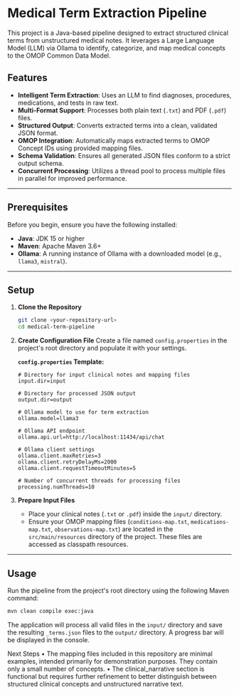 # Medical Term Extraction Pipeline

This project is a Java-based pipeline designed to extract structured clinical terms from unstructured medical notes. It leverages a Large Language Model (LLM) via Ollama to identify, categorize, and map medical concepts to the OMOP Common Data Model.

## Features

- **Intelligent Term Extraction**: Uses an LLM to find diagnoses, procedures, medications, and tests in raw text.
- **Multi-Format Support**: Processes both plain text (`.txt`) and PDF (`.pdf`) files.
- **Structured Output**: Converts extracted terms into a clean, validated JSON format.
- **OMOP Integration**: Automatically maps extracted terms to OMOP Concept IDs using provided mapping files.
- **Schema Validation**: Ensures all generated JSON files conform to a strict output schema.
- **Concurrent Processing**: Utilizes a thread pool to process multiple files in parallel for improved performance.

---

## Prerequisites

Before you begin, ensure you have the following installed:

- **Java**: JDK 15 or higher
- **Maven**: Apache Maven 3.6+
- **Ollama**: A running instance of Ollama with a downloaded model (e.g., `llama3`, `mistral`).

---

## Setup

1.  **Clone the Repository**
    ```bash
    git clone <your-repository-url>
    cd medical-term-pipeline
    ```

2.  **Create Configuration File**
    Create a file named `config.properties` in the project's root directory and populate it with your settings.

    **`config.properties` Template:**
    ```properties
    # Directory for input clinical notes and mapping files
    input.dir=input

    # Directory for processed JSON output
    output.dir=output

    # Ollama model to use for term extraction
    ollama.model=llama3

    # Ollama API endpoint
    ollama.api.url=http://localhost:11434/api/chat

    # Ollama client settings
    ollama.client.maxRetries=3
    ollama.client.retryDelayMs=2000
    ollama.client.requestTimeoutMinutes=5

    # Number of concurrent threads for processing files
    processing.numThreads=10
    ```

3.  **Prepare Input Files**
    - Place your clinical notes (`.txt` or `.pdf`) inside the `input/` directory.
    - Ensure your OMOP mapping files (`conditions-map.txt`, `medications-map.txt`, `observations-map.txt`) are located in the `src/main/resources` directory of the project.  These files are accessed as classpath resources.



---

## Usage

Run the pipeline from the project's root directory using the following Maven command:

```bash
mvn clean compile exec:java
```

The application will process all valid files in the `input/` directory and save the resulting `_terms.json` files to the `output/` directory. A progress bar will be displayed in the console.

Next Steps
	•	The mapping files included in this repository are minimal examples, intended primarily for demonstration purposes. They contain only a small number of concepts.
	•	The clinical_narrative section is functional but requires further refinement to better distinguish between structured clinical concepts and unstructured narrative text.